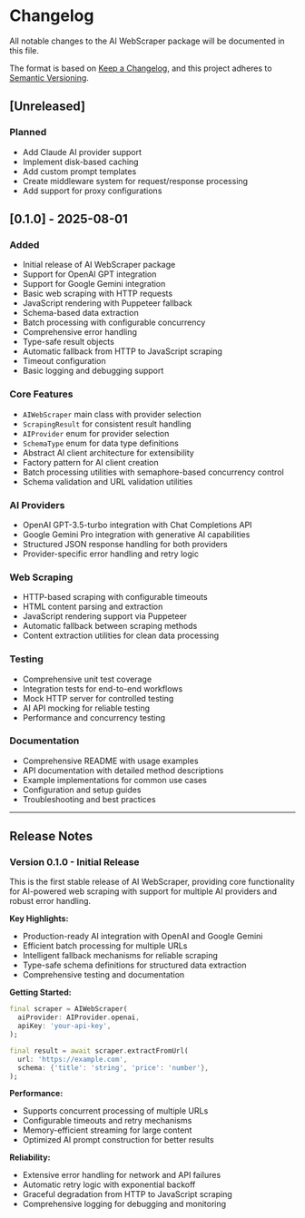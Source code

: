 # Changelog

All notable changes to the AI WebScraper package will be documented in this file.

The format is based on [Keep a Changelog](https://keepachangelog.com/en/1.0.0/),
and this project adheres to [Semantic Versioning](https://semver.org/spec/v2.0.0.html).

## [Unreleased]

### Planned

- Add Claude AI provider support
- Implement disk-based caching
- Add custom prompt templates
- Create middleware system for request/response processing
- Add support for proxy configurations

## [0.1.0] - 2025-08-01

### Added

- Initial release of AI WebScraper package
- Support for OpenAI GPT integration
- Support for Google Gemini integration
- Basic web scraping with HTTP requests
- JavaScript rendering with Puppeteer fallback
- Schema-based data extraction
- Batch processing with configurable concurrency
- Comprehensive error handling
- Type-safe result objects
- Automatic fallback from HTTP to JavaScript scraping
- Timeout configuration
- Basic logging and debugging support

### Core Features

- `AIWebScraper` main class with provider selection
- `ScrapingResult` for consistent result handling
- `AIProvider` enum for provider selection
- `SchemaType` enum for data type definitions
- Abstract AI client architecture for extensibility
- Factory pattern for AI client creation
- Batch processing utilities with semaphore-based concurrency control
- Schema validation and URL validation utilities

### AI Providers

- OpenAI GPT-3.5-turbo integration with Chat Completions API
- Google Gemini Pro integration with generative AI capabilities
- Structured JSON response handling for both providers
- Provider-specific error handling and retry logic

### Web Scraping

- HTTP-based scraping with configurable timeouts
- HTML content parsing and extraction
- JavaScript rendering support via Puppeteer
- Automatic fallback between scraping methods
- Content extraction utilities for clean data processing

### Testing

- Comprehensive unit test coverage
- Integration tests for end-to-end workflows
- Mock HTTP server for controlled testing
- AI API mocking for reliable testing
- Performance and concurrency testing

### Documentation

- Comprehensive README with usage examples
- API documentation with detailed method descriptions
- Example implementations for common use cases
- Configuration and setup guides
- Troubleshooting and best practices

---

## Release Notes

### Version 0.1.0 - Initial Release

This is the first stable release of AI WebScraper, providing core functionality for AI-powered web scraping with support for multiple AI providers and robust error handling.

**Key Highlights:**

- Production-ready AI integration with OpenAI and Google Gemini
- Efficient batch processing for multiple URLs
- Intelligent fallback mechanisms for reliable scraping
- Type-safe schema definitions for structured data extraction
- Comprehensive testing and documentation

**Getting Started:**

```dart
final scraper = AIWebScraper(
  aiProvider: AIProvider.openai,
  apiKey: 'your-api-key',
);

final result = await scraper.extractFromUrl(
  url: 'https://example.com',
  schema: {'title': 'string', 'price': 'number'},
);
```

**Performance:**

- Supports concurrent processing of multiple URLs
- Configurable timeouts and retry mechanisms
- Memory-efficient streaming for large content
- Optimized AI prompt construction for better results

**Reliability:**

- Extensive error handling for network and API failures
- Automatic retry logic with exponential backoff
- Graceful degradation from HTTP to JavaScript scraping
- Comprehensive logging for debugging and monitoring
